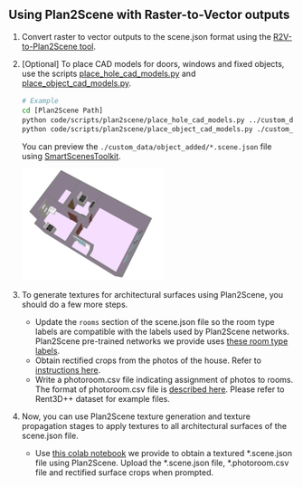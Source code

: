 ## Using Plan2Scene with Raster-to-Vector outputs
1) Convert raster to vector outputs to the scene.json format using the [R2V-to-Plan2Scene tool](https://github.com/3dlg-hcvc/r2v-to-plan2scene).

2) [Optional] To place CAD models for doors, windows and fixed objects, use the scripts [place_hole_cad_models.py](https://github.com/3dlg-hcvc/plan2scene/blob/main/code/scripts/plan2scene/place_hole_cad_models.py) and [place_object_cad_models.py](https://github.com/3dlg-hcvc/plan2scene/blob/main/code/scripts/plan2scene/place_object_cad_models.py).
    ```bash
    # Example
    cd [Plan2Scene Path]
    python code/scripts/plan2scene/place_hole_cad_models.py ../custom_data/hole_filled [R2V-to-Plan2Scene Output Directory]
    python code/scripts/plan2scene/place_object_cad_models.py ./custom_data/object_added ./custom_data/hole_filled [R2V-to-Plan2Scene Output Directory]
    ```
    You can preview the `./custom_data/object_added/*.scene.json` file using [SmartScenesToolkit](https://github.com/smartscenes/sstk).

    <img src="../img/samples/r2v_sample_with_objects.png" width="250">

3) To generate textures for architectural surfaces using Plan2Scene, you should do a few more steps.
    - Update the `rooms` section of the scene.json file so the room type labels are compatible with the labels used by Plan2Scene networks. Plan2Scene pre-trained networks we provide uses [these room type labels](../../conf/plan2scene/labels/room_types.json).
    - Obtain rectified crops from the photos of the house. Refer to [instructions here](./extract_crops.md).
    - Write a photoroom.csv file indicating assignment of photos to rooms. The format of photoroom.csv file is [described here](./rent3dpp_data_organization.md#photo_assignments). Please refer to Rent3D++ dataset for example files.
4) Now, you can use Plan2Scene texture generation and texture propagation stages to apply textures to all architectural surfaces of the scene.json file.
    - Use [this colab notebook](https://colab.research.google.com/drive/1lDkbfIV0drR1o9D0WYzoWeRskB91nXHq?usp=sharing) we provide to obtain a textured *.scene.json file using Plan2Scene. Upload the *.scene.json file, *.photoroom.csv file and rectified surface crops when prompted.
    